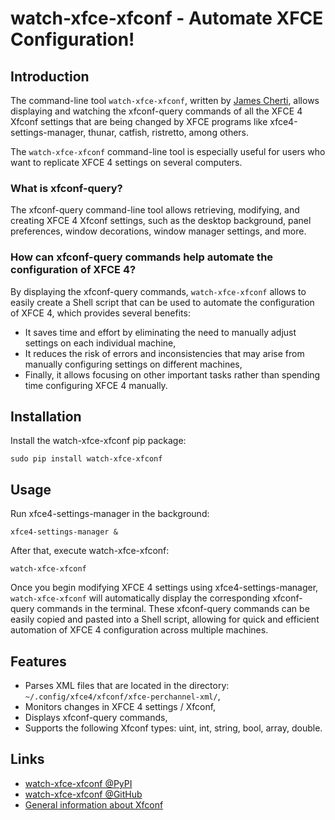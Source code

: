 # watch-xfce-xfconf - Automate XFCE Configuration!

## Introduction

The command-line tool `watch-xfce-xfconf`, written by
[James Cherti](https://www.jamescherti.com/), allows displaying and watching the
xfconf-query commands of all the XFCE 4 Xfconf settings that are being changed by XFCE
programs like xfce4-settings-manager, thunar, catfish, ristretto, among others.

The `watch-xfce-xfconf` command-line tool is especially useful for users who want to
replicate XFCE 4 settings on several computers.

### What is xfconf-query?

The xfconf-query command-line tool allows retrieving, modifying, and creating XFCE 4
Xfconf settings, such as the desktop background, panel preferences, window decorations,
window manager settings, and more.

### How can xfconf-query commands help automate the configuration of XFCE 4?

By displaying the xfconf-query commands, `watch-xfce-xfconf` allows to easily create a
Shell script that can be used to automate the configuration of XFCE 4, which provides
several benefits:
- It saves time and effort by eliminating the need to manually adjust settings on each
  individual machine,
- It reduces the risk of errors and inconsistencies that may arise from manually
  configuring settings on different machines,
- Finally, it allows focusing on other important tasks rather than spending time
  configuring XFCE 4 manually.

## Installation

Install the watch-xfce-xfconf pip package:
```console
sudo pip install watch-xfce-xfconf
```

## Usage

Run xfce4-settings-manager in the background:
```console
xfce4-settings-manager &
```

After that, execute watch-xfce-xfconf:
```console
watch-xfce-xfconf
```

Once you begin modifying XFCE 4 settings using xfce4-settings-manager, `watch-xfce-xfconf`
will automatically display the corresponding xfconf-query commands in the terminal. These
xfconf-query commands can be easily copied and pasted into a Shell script, allowing for
quick and efficient automation of XFCE 4 configuration across multiple machines.

## Features
- Parses XML files that are located in the directory:
  `~/.config/xfce4/xfconf/xfce-perchannel-xml/`,
- Monitors changes in XFCE 4 settings / Xfconf,
- Displays xfconf-query commands,
- Supports the following Xfconf types: uint, int, string, bool, array, double.

## Links
- [watch-xfce-xfconf @PyPI](https://pypi.org/project/watch-xfce-xfconf/)
- [watch-xfce-xfconf @GitHub](https://github.com/jamescherti/watch-xfce-xfconf/)
- [General information about Xfconf](https://docs.xfce.org/xfce/xfconf/start)
